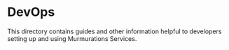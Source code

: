 # DevOps

This directory contains guides and other information helpful to developers setting up and using Murmurations Services.
